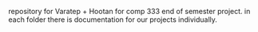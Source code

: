 repository for Varatep + Hootan for comp 333 end of semester project. in each folder there is documentation for our projects individually.
